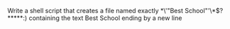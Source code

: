 Write a shell script that creates a file named exactly \*\\'"Best School"\'\\*$\?\*\*\*\*\*:) containing the text Best School ending by a new line